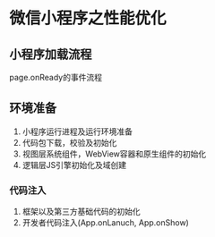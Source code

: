 # 微信小程序之性能优化

## 小程序加载流程

page.onReady的事件流程

## 环境准备

1. 小程序运行进程及运行环境准备
2. 代码包下载，校验及初始化
3. 视图层系统组件，WebView容器和原生组件的初始化
4. 逻辑层JS引擎初始化及域创建

### 代码注入

1. 框架以及第三方基础代码的初始化
2. 开发者代码注入(App.onLanuch, App.onShow)